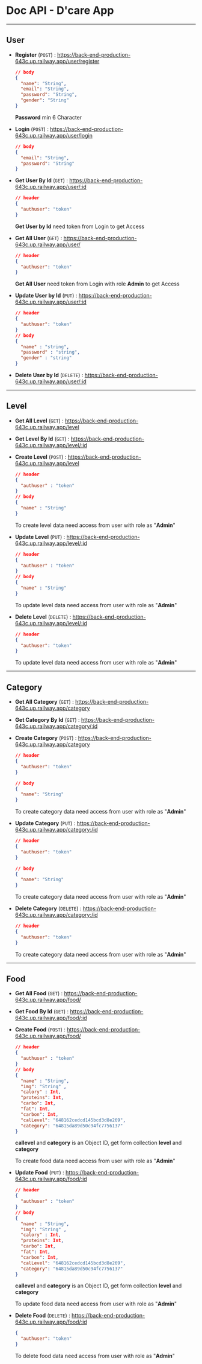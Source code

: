# Doc API - D'care App

---

## User

- **Register** (`POST`) : https://back-end-production-643c.up.railway.app/user/register

  ```json
  // body
  {
    "name": "String",
    "email": "String",
    "password": "String",
    "gender": "String"
  }
  ```

  **Password** min 6 Character

- **Login** (`POST`) : https://back-end-production-643c.up.railway.app/user/login

  ```json
  // body
  {
    "email": "String",
    "password": "String"
  }
  ```

- **Get User By Id** (`GET`) : https://back-end-production-643c.up.railway.app/user/:id

  ```json
  // header
  {
    "authuser": "token"
  }
  ```

  **Get User by Id** need token from Login to get Access

- **Get All User** (`GET`) : https://back-end-production-643c.up.railway.app/user/

  ```json
  // header
  {
    "authuser": "token"
  }
  ```

  **Get All User** need token from Login with role **Admin** to get Access

- **Update User by Id** (`PUT`) : https://back-end-production-643c.up.railway.app/user/:id

  ```json
  // header
  {
    "authuser": "token"
  }
  // body
  {
    "name" : "string",
    "password" : "string",
    "gender" : "string"
  }
  ```

- **Delete User by Id** (`DELETE`) : https://back-end-production-643c.up.railway.app/user/:id

---

## Level

- **Get All Level** (`GET`) : https://back-end-production-643c.up.railway.app/level

- **Get Level By Id** (`GET`) : https://back-end-production-643c.up.railway.app/level/:id

- **Create Level** (`POST`) : https://back-end-production-643c.up.railway.app/level
  ```json
  // header
  {
    "authuser" : "token"
  }
  // body
  {
    "name" : "String"
  }
  ```
  To create level data need access from user with role as "**Admin**"
- **Update Level** (`PUT`) : https://back-end-production-643c.up.railway.app/level/:id

  ```json
  // header
  {
    "authuser" : "token"
  }
  // body
  {
    "name" : "String"
  }
  ```

  To update level data need access from user with role as "**Admin**"

- **Delete Level** (`DELETE`) : https://back-end-production-643c.up.railway.app/level/:id
  ```json
  // header
  {
    "authuser": "token"
  }
  ```
  To update level data need access from user with role as "**Admin**"

---

## Category

- **Get All Category** (`GET`) : https://back-end-production-643c.up.railway.app/category

- **Get Category By Id** (`GET`) : https://back-end-production-643c.up.railway.app/category/:id

- **Create Category** (`POST`) : https://back-end-production-643c.up.railway.app/category

  ```json
  // header
  {
    "authuser": "token"
  }

  // body
  {
    "name": "String"
  }
  ```

  To create category data need access from user with role as "**Admin**"

- **Update Category** (`PUT`) : https://back-end-production-643c.up.railway.app/category:/id

  ```json
  // header
  {
    "authuser": "token"
  }

  // body
  {
    "name": "String"
  }

  ```

  To create category data need access from user with role as "**Admin**"

- **Delete Category** (`DELETE`) : https://back-end-production-643c.up.railway.app/category:/id
  ```json
  // header
  {
    "authuser": "token"
  }
  ```
  To create category data need access from user with role as "**Admin**"

---

## Food

- **Get All Food** (`GET`) : https://back-end-production-643c.up.railway.app/food/

- **Get Food By Id** (`GET`) : https://back-end-production-643c.up.railway.app/food/:id

- **Create Food** (`POST`) : https://back-end-production-643c.up.railway.app/food/

  ```json
  // header
  {
    "authuser" : "token"
  }
  // body
  {
    "name" : "String",
    "img": "String" ,
    "calory" : Int,
    "proteins": Int,
    "carbo": Int,
    "fat": Int,
    "carbon": Int,
    "calLevel": "648162cedcd145bcd3d8e269",
    "category": "64815da89d50c94fc7756137"
  }
  ```

  **callevel** and **category** is an Object ID, get form collection **level** and **category**

  To create food data need access from user with role as "**Admin**"

- **Update Food** (`PUT`) : https://back-end-production-643c.up.railway.app/food/:id

  ```json
  // header
  {
    "authuser" : "token"
  }
  // body
  {
    "name" : "String",
    "img": "String" ,
    "calory" : Int,
    "proteins": Int,
    "carbo": Int,
    "fat": Int,
    "carbon": Int,
    "calLevel": "648162cedcd145bcd3d8e269",
    "category": "64815da89d50c94fc7756137"
  }
  ```

  **callevel** and **category** is an Object ID, get form collection **level** and **category**

  To update food data need access from user with role as "**Admin**"

- **Delete Food** (`DELETE`) : https://back-end-production-643c.up.railway.app/food/:id
  ```json
  {
    "authuser": "token"
  }
  ```
  To delete food data need access from user with role as "**Admin**"
